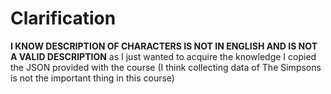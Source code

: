 # Clarification

<b>I KNOW DESCRIPTION OF CHARACTERS IS NOT IN ENGLISH AND IS NOT A VALID DESCRIPTION</b> as I just wanted to acquire the knowledge I copied the JSON provided with the course (I think collecting data of The Simpsons is not the important thing in this course)
